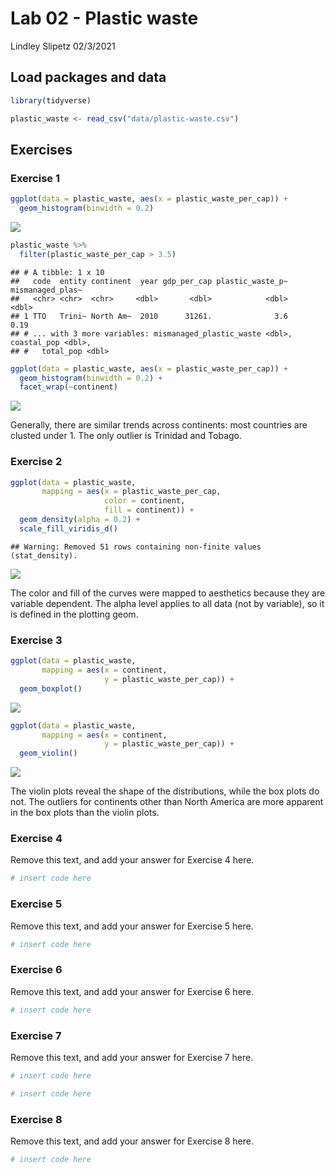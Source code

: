 Lab 02 - Plastic waste
================
Lindley Slipetz
02/3/2021

## Load packages and data

``` r
library(tidyverse) 
```

``` r
plastic_waste <- read_csv("data/plastic-waste.csv")
```

## Exercises

### Exercise 1

``` r
ggplot(data = plastic_waste, aes(x = plastic_waste_per_cap)) +
  geom_histogram(binwidth = 0.2)
```

![](lab-02_files/figure-gfm/plastic-per-cap-1.png)<!-- -->

``` r
plastic_waste %>%
  filter(plastic_waste_per_cap > 3.5)
```

    ## # A tibble: 1 x 10
    ##   code  entity continent  year gdp_per_cap plastic_waste_p~ mismanaged_plas~
    ##   <chr> <chr>  <chr>     <dbl>       <dbl>            <dbl>            <dbl>
    ## 1 TTO   Trini~ North Am~  2010      31261.              3.6             0.19
    ## # ... with 3 more variables: mismanaged_plastic_waste <dbl>, coastal_pop <dbl>,
    ## #   total_pop <dbl>

``` r
ggplot(data = plastic_waste, aes(x = plastic_waste_per_cap)) +
  geom_histogram(binwidth = 0.2) +
  facet_wrap(~continent)
```

![](lab-02_files/figure-gfm/continent-1.png)<!-- -->

Generally, there are similar trends across continents: most countries
are clusted under 1. The only outlier is Trinidad and Tobago.

### Exercise 2

``` r
ggplot(data = plastic_waste, 
       mapping = aes(x = plastic_waste_per_cap, 
                     color = continent, 
                     fill = continent)) +
  geom_density(alpha = 0.2) +
  scale_fill_viridis_d()
```

    ## Warning: Removed 51 rows containing non-finite values (stat_density).

![](lab-02_files/figure-gfm/plastic-waste-density-1.png)<!-- -->

The color and fill of the curves were mapped to aesthetics because they
are variable dependent. The alpha level applies to all data (not by
variable), so it is defined in the plotting geom.

### Exercise 3

``` r
ggplot(data = plastic_waste, 
       mapping = aes(x = continent, 
                     y = plastic_waste_per_cap)) +
  geom_boxplot()
```

![](lab-02_files/figure-gfm/box-plot-1.png)<!-- -->

``` r
ggplot(data = plastic_waste, 
       mapping = aes(x = continent, 
                     y = plastic_waste_per_cap)) +
  geom_violin()
```

![](lab-02_files/figure-gfm/violin-1.png)<!-- -->

The violin plots reveal the shape of the distributions, while the box
plots do not. The outliers for continents other than North America are
more apparent in the box plots than the violin plots.

### Exercise 4

Remove this text, and add your answer for Exercise 4 here.

``` r
# insert code here
```

### Exercise 5

Remove this text, and add your answer for Exercise 5 here.

``` r
# insert code here
```

### Exercise 6

Remove this text, and add your answer for Exercise 6 here.

``` r
# insert code here
```

### Exercise 7

Remove this text, and add your answer for Exercise 7 here.

``` r
# insert code here
```

``` r
# insert code here
```

### Exercise 8

Remove this text, and add your answer for Exercise 8 here.

``` r
# insert code here
```
